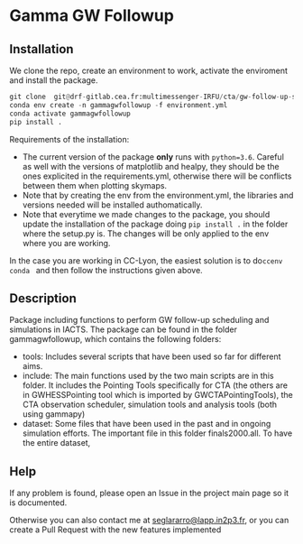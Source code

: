# Gamma GW Followup

## Installation

We clone the repo, create an environment to work, activate the enviroment and install the package.

```python
git clone  git@drf-gitlab.cea.fr:multimessenger-IRFU/cta/gw-follow-up-simulations.git 
conda env create -n gammagwfollowup -f environment.yml
conda activate gammagwfollowup
pip install .      
```

Requirements of the installation: 

- The current version of the package **only** runs with `python=3.6`. Careful as well with the versions of matplotlib and healpy, they should be the ones explicited in the requirements.yml, otherwise there will be conflicts between them when plotting skymaps.  
- Note that by creating the env from the environment.yml, the libraries and versions needed will be installed authomatically.
- Note that everytime we made changes to the package, you should update the installation of the package doing ```pip install .``` in the folder where the setup.py is. The changes will be only applied to the env where you are working. 

In the case you are working in CC-Lyon, the easiest solution is to do```ccenv conda ``` and then follow the instructions given above. 

## Description


Package including functions to perform GW follow-up scheduling and simulations in IACTS. The package can be found in the folder gammagwfollowup, which contains the following folders: 
 
- tools: Includes several scripts that have been used so far for different aims. 
- include: The main functions used by the two main scripts are in this folder. It includes the Pointing Tools specifically for CTA (the others are in GWHESSPointing tool which is imported by GWCTAPointingTools), the CTA observation scheduler, simulation tools and analysis tools (both using gammapy)
- dataset: Some files that have been used in the past and in ongoing simulation efforts. The important file in this folder finals2000.all. To have the entire dataset, 


## Help
If any problem is found, please open an Issue in the project main page so it is documented. 

Otherwise you can also contact me at seglararro@lapp.in2p3.fr, or you can create a Pull Request with the new features implemented 